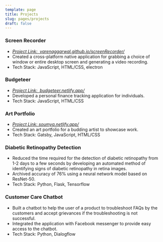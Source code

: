```yaml
---
template: page
title: Projects
slug: pages/projects
draft: false
---
```

### Screen Recorder 
- [*Project Link: ​ varenaggarwal.github.io/screenRecorder/​*](https://www.varenaggarwal.github.io/screenRecorder/​)
- Created a cross-platform native application for grabbing a choice of window or entire desktop screen and generating a video recording.
- Tech Stack: JavaScript, HTML/CSS, electron

### Budgeteer​
- [*Project Link: ​ budgeteer.netlify.app/*](https://www.varenaggarwal.github.io/screenRecorder/)
- Developed a personal finance tracking application for individuals.
- Tech Stack: JavaScript, HTML/CSS

### Art Portfolio
- [*Project Link: soumya​.netlify.app/​*](https://www.soumya​.netlify.app/​)
- Created an art portfolio for a budding artist to showcase work.
- Tech Stack: Gatsby, JavaScript, HTML/CSS

### Diabetic Retinopathy Detection
- Reduced the time required for the detection of diabetic retinopathy from 1-2 days to a few seconds by developing an automated method of identifying signs of diabetic retinopathy in retina images.
- Archived accuracy of 76% using a neural network model based on ResNet-50.
- Tech Stack: Python, Flask, Tensorflow

### Customer Care Chatbot
- Built a chatbot to help the user of a product to troubleshoot FAQs by the customers and accept
grievances if the troubleshooting is not successful.
- Integrated the application with Facebook messenger to provide easy access to the chatbot.
- Tech Stack: Python, Dialogflow